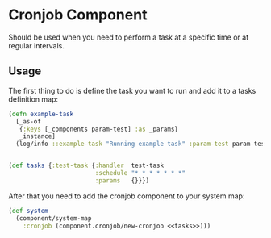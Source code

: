 # Cronjob Component

Should be used when you need to perform a task at a specific time or at regular intervals.

## Usage

The first thing to do is define the task you want to run and add it to a tasks definition map:
```clojure
(defn example-task
  [_as-of
   {:keys [_components param-test] :as _params}
   _instance]
  (log/info ::example-task "Running example task" :param-test param-test))


(def tasks {:test-task {:handler  test-task
                        :schedule "* * * * * * *"
                        :params   {}}})
```

After that you need to add the cronjob component to your system map:
```clojure
(def system
  (component/system-map 
    :cronjob (component.cronjob/new-cronjob <<tasks>>)))
```